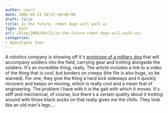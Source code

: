 ```yaml
---
author: court
date: 2006-04-21 10:57:16+00:00
draft: false
title: In the future, robot dogs will walk us
type: post
url: /blog/2006/04/21/in-the-future-robot-dogs-will-walk-us/
categories:
- Apocalypse Soon
---
```


A robotics company is showing off it's [prototype of a military dog](http://www.livescience.com/technology/060409_robot_sherpa.html) that will accompany soldiers into the field, carrying gear and trotting alongside the soldiers.  It's an incredible thing, really.  The article includes a link to a video of the thing that is cool, but borders on creepy (the file is also huge, so be warned).  For one, they give the thing a hard kick sideways and it quickly recovers and keeps on moving, which is really cool and a mean feat of engineering.  The problem I have with it is the gait with which it moves.  It's stiff and mechanical, of course, but there's a certain quality about it trotting around with those black socks on that really gives me the chills.  They look like an old man's legs....
